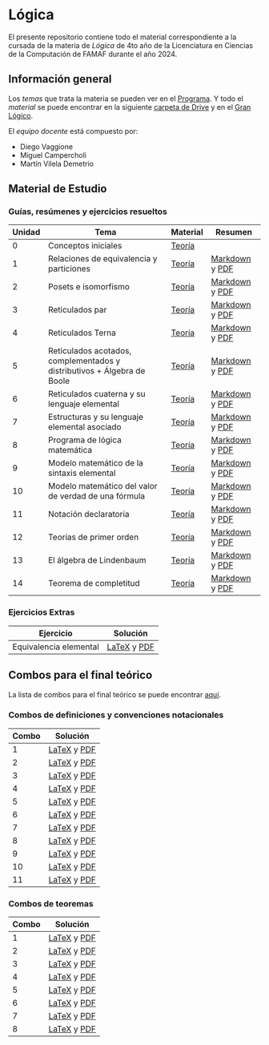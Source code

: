 # Lógica

El presente repositorio contiene todo el material correspondiente a la cursada de la materia de _Lógica_ de 4to año de la Licenciatura en Ciencias de la Computación de FAMAF durante el año 2024.

## Información general

Los _temas_ que trata la materia se pueden ver en el [Programa](./subject_information/study_program.pdf). Y todo el _material_ se puede encontrar en la siguiente [carpeta de Drive](https://drive.google.com/drive/folders/1AJYhNeH_wqp3iEyuiD5CA52X4l3sVLgN) y en el [Gran Lógico](https://granlogico.com/).

El _equipo docente_ está compuesto por:

- Diego Vaggione
- Miguel Campercholi
- Martín Vilela Demetrio

## Material de Estudio

### Guías, resúmenes y ejercicios resueltos

<div align="center">

<!-- prettier-ignore -->
| Unidad | Tema | Material | Resumen |
| ------ | ---- | -------- | ------- |
| 0 | Conceptos iniciales | [Teoría](./classes/guide_0/theory.pdf) | |
| 1 | Relaciones de equivalencia y particiones | [Teoría](./classes/guide_1/theory.pdf) | [Markdown](./classes/guide_1/summary.md) y [PDF](./classes/guide_1/summary.pdf) |
| 2 | Posets e isomorfismo | [Teoría](./classes/guide_2/theory.pdf) | [Markdown](./classes/guide_2/summary.md) y [PDF](./classes/guide_2/summary.pdf) |
| 3 | Reticulados par | [Teoría](./classes/guide_3/theory.pdf) | [Markdown](./classes/guide_3/summary.md) y [PDF](./classes/guide_3/summary.pdf) |
| 4 | Reticulados Terna | [Teoría](./classes/guide_4/theory.pdf) | [Markdown](./classes/guide_4/summary.md) y [PDF](./classes/guide_4/summary.pdf) |
| 5 | Reticulados acotados, complementados y distributivos + Álgebra de Boole | [Teoría](./classes/guide_5/theory.pdf) | [Markdown](./classes/guide_5/summary.md) y [PDF](./classes/guide_5/summary.pdf) |
| 6 | Reticulados cuaterna y su lenguaje elemental | [Teoría](./classes/guide_6/theory.pdf) | [Markdown](./classes/guide_6/summary.md) y [PDF](./classes/guide_6/summary.pdf) |
| 7 | Estructuras y su lenguaje elemental asociado | [Teoría](./classes/guide_7/theory.pdf) | [Markdown](./classes/guide_7/summary.md) y [PDF](./classes/guide_7/summary.pdf) |
| 8 | Programa de lógica matemática | [Teoría](./classes/guide_8/theory.pdf) | [Markdown](./classes/guide_8/summary.md) y [PDF](./classes/guide_8/summary.pdf) |
| 9 | Modelo matemático de la sintaxis elemental | [Teoría](./classes/guide_9/theory.pdf) | [Markdown](./classes/guide_9/summary.md) y [PDF](./classes/guide_9/summary.pdf) |
| 10 | Modelo matemático del valor de verdad de una fórmula | [Teoría](./classes/guide_10/theory.pdf) | [Markdown](./classes/guide_10/summary.md) y [PDF](./classes/guide_10/summary.pdf) |
| 11 | Notación declaratoria | [Teoría](./classes/guide_11/theory.pdf) | [Markdown](./classes/guide_11/summary.md) y [PDF](./classes/guide_11/summary.pdf) |
| 12 | Teorías de primer orden | [Teoría](./classes/guide_12/theory.pdf) | [Markdown](./classes/guide_12/summary.md) y [PDF](./classes/guide_12/summary.pdf) |
| 13 | El álgebra de Lindenbaum | [Teoría](./classes/guide_13/theory.pdf) | [Markdown](./classes/guide_13/summary.md) y [PDF](./classes/guide_13/summary.pdf) |
| 14 | Teorema de completitud | [Teoría](./classes/guide_14/theory.pdf) | [Markdown](./classes/guide_14/summary.md) y [PDF](./classes/guide_14/summary.pdf) |

</div>

### Ejercicios Extras

<div align="center">

| Ejercicio              | Solución                                                                                                    |
| ---------------------- | ----------------------------------------------------------------------------------------------------------- |
| Equivalencia elemental | [LaTeX](./extras/elementary_equivalence/solution.tex) y [PDF](./extras/elementary_equivalence/solution.pdf) |

</div>

## Combos para el final teórico

La lista de combos para el final teórico se puede encontrar [aquí](./theory_exam/chosen_sets.pdf).

### Combos de definiciones y convenciones notacionales

<div align="center">

<!-- prettier-ignore -->
| Combo | Solución |
| ----- | -------- |
| 1 | [LaTeX](./theory_exam/definitions/set_01.tex) y [PDF](./theory_exam/definitions/set_01.pdf) |
| 2 | [LaTeX](./theory_exam/definitions/set_02.tex) y [PDF](./theory_exam/definitions/set_02.pdf) |
| 3 | [LaTeX](./theory_exam/definitions/set_03.tex) y [PDF](./theory_exam/definitions/set_03.pdf) |
| 4 | [LaTeX](./theory_exam/definitions/set_04.tex) y [PDF](./theory_exam/definitions/set_04.pdf) |
| 5 | [LaTeX](./theory_exam/definitions/set_05.tex) y [PDF](./theory_exam/definitions/set_05.pdf) |
| 6 | [LaTeX](./theory_exam/definitions/set_06.tex) y [PDF](./theory_exam/definitions/set_06.pdf) |
| 7 | [LaTeX](./theory_exam/definitions/set_07.tex) y [PDF](./theory_exam/definitions/set_07.pdf) |
| 8 | [LaTeX](./theory_exam/definitions/set_08.tex) y [PDF](./theory_exam/definitions/set_08.pdf) |
| 9 | [LaTeX](./theory_exam/definitions/set_09.tex) y [PDF](./theory_exam/definitions/set_09.pdf) |
| 10 | [LaTeX](./theory_exam/definitions/set_10.tex) y [PDF](./theory_exam/definitions/set_10.pdf) |
| 11 | [LaTeX](./theory_exam/definitions/set_11.tex) y [PDF](./theory_exam/definitions/set_11.pdf) |

</div>

### Combos de teoremas

<div align="center">

<!-- prettier-ignore -->
| Combo | Solución |
| ----- | -------- |
| 1 | [LaTeX](./theory_exam/theorems/set_01.tex) y [PDF](./theory_exam/theorems/set_01.pdf) |
| 2 | [LaTeX](./theory_exam/theorems/set_02.tex) y [PDF](./theory_exam/theorems/set_02.pdf) |
| 3 | [LaTeX](./theory_exam/theorems/set_03.tex) y [PDF](./theory_exam/theorems/set_03.pdf) |
| 4 | [LaTeX](./theory_exam/theorems/set_04.tex) y [PDF](./theory_exam/theorems/set_04.pdf) |
| 5 | [LaTeX](./theory_exam/theorems/set_05.tex) y [PDF](./theory_exam/theorems/set_05.pdf) |
| 6 | [LaTeX](./theory_exam/theorems/set_06.tex) y [PDF](./theory_exam/theorems/set_06.pdf) |
| 7 | [LaTeX](./theory_exam/theorems/set_07.tex) y [PDF](./theory_exam/theorems/set_07.pdf) |
| 8 | [LaTeX](./theory_exam/theorems/set_08.tex) y [PDF](./theory_exam/theorems/set_08.pdf) |

</div>
